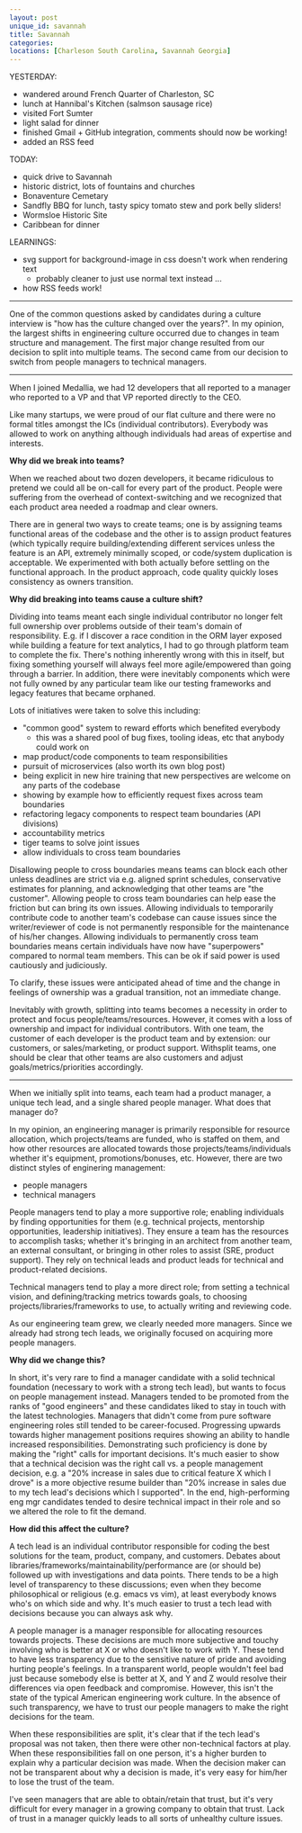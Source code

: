 ```yaml
---
layout: post
unique_id: savannah
title: Savannah
categories: 
locations: [Charleson South Carolina, Savannah Georgia]
---
```


YESTERDAY:
* wandered around French Quarter of Charleston, SC
* lunch at Hannibal's Kitchen (salmson sausage rice)
* visited Fort Sumter
* light salad for dinner
* finished Gmail + GitHub integration, comments should now be working!
* added an RSS feed

TODAY:
* quick drive to Savannah
* historic district, lots of fountains and churches
* Bonaventure Cemetary
* Sandfly BBQ for lunch, tasty spicy tomato stew and pork belly sliders!
* Wormsloe Historic Site
* Caribbean for dinner

LEARNINGS:
* svg support for background-image in css doesn't work when rendering text
  * probably cleaner to just use normal text instead ...
* how RSS feeds work!

<hr/>

One of the common questions asked by candidates during a culture interview is "how has the culture changed over the years?".  In my opinion, the largest shifts in engineering culture occurred due to changes in team structure and management.  The first major change resulted from our decision to split into multiple teams.  The second came from our decision to switch from people managers to technical managers.

<hr/>

When I joined Medallia, we had 12 developers that all reported to a manager who reported to a VP and that VP reported directly to the CEO.

Like many startups, we were proud of our flat culture and there were no formal titles amongst the ICs (individual contributors).  Everybody was allowed to work on anything although individuals had areas of expertise and interests.

**Why did we break into teams?**

When we reached about two dozen developers, it became ridiculous to pretend we could all be on-call for every part of the product.  People were suffering from the overhead of context-switching and we recognized that each product area needed a roadmap and clear owners.

There are in general two ways to create teams; one is by assigning teams functional areas of the codebase and the other is to assign product features (which typically require building/extending different services unless the feature is an API, extremely minimally scoped, or code/system duplication is acceptable.  We experimented with both actually before settling on the functional approach.  In the product approach, code quality quickly loses consistency as owners transition.

**Why did breaking into teams cause a culture shift?**

Dividing into teams meant each single individual contributor no longer felt full ownership over problems outside of their team's domain of responsibility.  E.g. if I discover a race condition in the ORM layer exposed while building a feature for text analytics, I had to go through platform team to complete the fix.  There's nothing inherently wrong with this in itself, but fixing something yourself will always feel more agile/empowered than going through a barrier.  In addition, there were inevitably components which were not fully owned by any particular team like our testing frameworks and legacy features that became orphaned.

Lots of initiatives were taken to solve this including:
* "common good" system to reward efforts which benefited everybody
  * this was a shared pool of bug fixes, tooling ideas, etc that anybody could work on
* map product/code components to team responsibilities
* pursuit of microservices (also worth its own blog post)
* being explicit in new hire training that new perspectives are welcome on any parts of the codebase
* showing by example how to efficiently request fixes across team boundaries
* refactoring legacy components to respect team boundaries (API divisions)
* accountability metrics
* tiger teams to solve joint issues
* allow individuals to cross team boundaries

Disallowing people to cross boundaries means teams can block each other unless deadlines are strict via e.g. aligned sprint schedules, conservative estimates for planning, and acknowledging that other teams are "the customer".  Allowing people to cross team boundaries can help ease the friction but can bring its own issues.  Allowing individuals to temporarily contribute code to another team's codebase can cause issues since the writer/reviewer of code is not permanently responsible for the maintenance of his/her changes.  Allowing individuals to permanently cross team boundaries means certain individuals have now have "superpowers" compared to normal team members.  This can be ok if said power is used cautiously and judiciously.

To clarify, these issues were anticipated ahead of time and the change in feelings of ownership was a gradual transition, not an immediate change.

Inevitably with growth, splitting into teams becomes a necessity in order to protect and focus people/teams/resources.  However, it comes with a loss of ownership and impact for individual contributors.  With one team, the customer of each developer is the product team and by extension: our customers, or sales/marketing, or product support.  Withsplit teams, one should be clear that other teams are also customers and adjust goals/metrics/priorities accordingly.

<hr/>

When we initially split into teams, each team had a product manager, a unique tech lead, and a single shared people manager.  What does that manager do?

In my opinion, an engineering manager is primarily responsible for resource allocation, which projects/teams are funded, who is staffed on them, and how other resources are allocated towards those projects/teams/individuals whether it's equipment, promotions/bonuses, etc.  However, there are two distinct styles of enginering management:
* people managers
* technical managers

People managers tend to play a more supportive role; enabling individuals by finding opportunities for them (e.g. technical projects, mentorship opportunities, leadership initiatives).  They ensure a team has the resources to accomplish tasks; whether it's bringing in an architect from another team, an external consultant, or bringing in other roles to assist (SRE, product support).  They rely on technical leads and product leads for technical and product-related decisions.

Technical managers tend to play a more direct role; from setting a technical vision, and defining/tracking metrics towards goals, to choosing projects/libraries/frameworks to use, to actually writing and reviewing code.

As our engineering team grew, we clearly needed more managers.  Since we already had strong tech leads, we originally focused on acquiring more people managers.

**Why did we change this?**

In short, it's very rare to find a manager candidate with a solid technical foundation (necessary to work with a strong tech lead), but wants to focus on people management instead.  Managers tended to be promoted from the ranks of "good engineers" and these candidates liked to stay in touch with the latest technologies.  Managers that didn't come from pure software engineering roles still tended to be career-focused.  Progressing upwards towards higher management positions requires showing an ability to handle increased responsibilities.  Demonstrating such proficiency is done by making the "right" calls for important decisions.  It's much easier to show that a technical decision was the right call vs. a people management decision, e.g. a "20% increase in sales due to critical feature X which I drove" is a more objective resume builder than "20% increase in sales due to my tech lead's decisions which I supported".  In the end, high-performing eng mgr candidates tended to desire technical impact in their role and so we altered the role to fit the demand.

**How did this affect the culture?**

A tech lead is an individual contributor responsible for coding the best solutions for the team, product, company, and customers.  Debates about libraries/frameworks/maintainability/performance are (or should be) followed up with investigations and data points.  There tends to be a high level of transparency to these discussions; even when they become philosophical or religious (e.g. emacs vs vim), at least everybody knows who's on which side and why.  It's much easier to trust a tech lead with decisions because you can always ask why.

A people manager is a manager responsible for allocating resources towards projects.  These decisions are much more subjective and touchy involving who is better at X or who doesn't like to work with Y.  These tend to have less transparency due to the sensitive nature of pride and avoiding hurting people's feelings.  In a transparent world, people wouldn't feel bad just because somebody else is better at X, and Y and Z would resolve their differences via open feedback and compromise.  However, this isn't the state of the typical American engineering work culture.  In the absence of such transparency, we have to trust our people managers to make the right decisions for the team.

When these responsibilities are split, it's clear that if the tech lead's proposal was not taken, then there were other non-technical factors at play.  When these responsibilities fall on one person, it's a higher burden to explain why a particular decision was made.  When the decision maker can not be transparent about why a decision is made, it's very easy for him/her to lose the trust of the team.

I've seen managers that are able to obtain/retain that trust, but it's very difficult for every manager in a growing company to obtain that trust.  Lack of trust in a manager quickly leads to all sorts of unhealthy culture issues.
